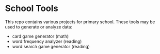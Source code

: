 # School Tools

This repo contains various projects for primary school. These tools may be used to generate or analyze data: 
- card game generator (math)
- word frequency analyzer (reading)
- word search game generator (reading)
